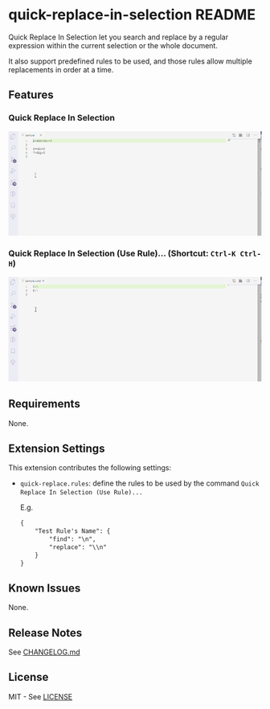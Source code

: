 # quick-replace-in-selection README

Quick Replace In Selection let you search and replace by a regular expression within the current selection or the whole document.

It also support predefined rules to be used, and those rules allow multiple replacements in order at a time.

## Features

### Quick Replace In Selection

![Quick Replace In Selection](https://github.com/johnnytemp/vscode-quick-replace-in-selection/raw/master/images/replaceInSelection.gif)

### Quick Replace In Selection (Use Rule)... (Shortcut: `Ctrl-K Ctrl-H`)

![Quick Replace In Selection (Use Rule)...](https://github.com/johnnytemp/vscode-quick-replace-in-selection/raw/master/images/replaceInSelectionByRule.gif)

## Requirements

None.

## Extension Settings

This extension contributes the following settings:

* `quick-replace.rules`: define the rules to be used by the command `Quick Replace In Selection (Use Rule)...`

    E.g.
    ```
    {
        "Test Rule's Name": {
            "find": "\n",
            "replace": "\\n"
        }
    }
    ```

## Known Issues

None.

## Release Notes

See [CHANGELOG.md](CHANGELOG.md)

## License

MIT - See [LICENSE](LICENSE)
